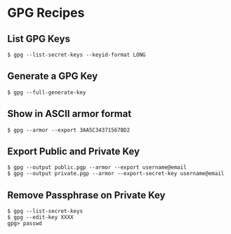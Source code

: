 # GPG Recipes

## List GPG Keys
```
$ gpg --list-secret-keys --keyid-format LONG
```


## Generate a GPG Key
```
$ gpg --full-generate-key
```

## Show in ASCII armor format

```
$ gpg --armor --export 3AA5C34371567BD2
```

## Export Public and Private Key

```
$ gpg --output public.pgp --armor --export username@email
$ gpg --output private.pgp --armor --export-secret-key username@email

```

## Remove Passphrase on Private Key

```
$ gpg --list-secret-keys
$ gpg --edit-key XXXX 
gpg> passwd 
```




